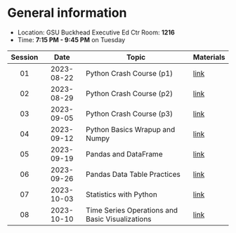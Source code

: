 # General information
* Location: GSU Buckhead Executive Ed Ctr Room: **1216**
* Time: **7:15 PM - 9:45 PM** on Tuesday

| Session |    Date    | Topic                                           | Materials             |
| :-----: | :--------: | ----------------------------------------------- | --------------------- |
|   01    | 2023-08-22 | Python Crash Course (p1)                        | [link](./2023-08-22/) |
|   02    | 2023-08-29 | Python Crash Course (p2)                        | [link](./2023-08-29/) |
|   03    | 2023-09-05 | Python Crash Course (p3)                        | [link](./2023-09-05/) |
|   04    | 2023-09-12 | Python Basics Wrapup and Numpy                  | [link](./2023-09-12/) |
|   05    | 2023-09-19 | Pandas and DataFrame                            | [link](./2023-09-19/) |
|   06    | 2023-09-26 | Pandas Data Table Practices                     | [link](./2023-09-26/) |
|   07    | 2023-10-03 | Statistics with Python                          | [link](./2023-10-03/) |
|   08    | 2023-10-10 | Time Series Operations and Basic Visualizations | [link](./2023-10-10/) |
